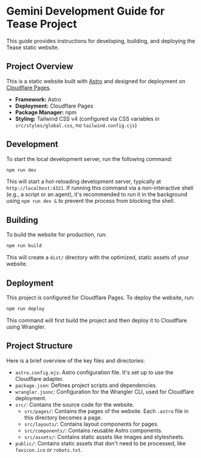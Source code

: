 # Gemini Development Guide for Tease Project

This guide provides instructions for developing, building, and deploying the Tease static website.

## Project Overview

This is a static website built with [Astro](https://astro.build/) and designed for deployment on [Cloudflare Pages](https://pages.cloudflare.com/).

- **Framework:** Astro
- **Deployment:** Cloudflare Pages
- **Package Manager:** npm
- **Styling:** Tailwind CSS v4 (configured via CSS variables in `src/styles/global.css`, no `tailwind.config.cjs`)

## Development

To start the local development server, run the following command:

```bash
npm run dev
```

This will start a hot-reloading development server, typically at `http://localhost:4321`. If running this command via a non-interactive shell (e.g., a script or an agent), it's recommended to run it in the background using `npm run dev &` to prevent the process from blocking the shell.

## Building

To build the website for production, run:

```bash
npm run build
```

This will create a `dist/` directory with the optimized, static assets of your website.

## Deployment

This project is configured for Cloudflare Pages. To deploy the website, run:

```bash
npm run deploy
```

This command will first build the project and then deploy it to Cloudflare using Wrangler.

## Project Structure

Here is a brief overview of the key files and directories:

- `astro.config.mjs`: Astro configuration file. It's set up to use the Cloudflare adapter.
- `package.json`: Defines project scripts and dependencies.
- `wrangler.jsonc`: Configuration for the Wrangler CLI, used for Cloudflare deployment.
- `src/`: Contains the source code for the website.
  - `src/pages/`: Contains the pages of the website. Each `.astro` file in this directory becomes a page.
  - `src/layouts/`: Contains layout components for pages.
  - `src/components/`: Contains reusable Astro components.
  - `src/assets/`: Contains static assets like images and stylesheets.
- `public/`: Contains static assets that don't need to be processed, like `favicon.ico` or `robots.txt`.
